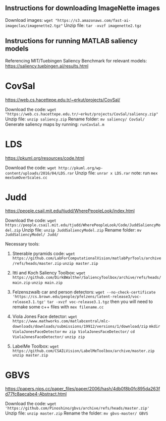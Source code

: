 ## Instructions for downloading ImageNette images

Download images: `wget "https://s3.amazonaws.com/fast-ai-imageclas/imagenette2.tgz"`
Unzip file: `tar -xvzf imagenette2.tgz`

## Instructions for running MATLAB saliency models

Referencing MIT/Tuebingen Saliency Benchmark for relevant models: https://saliency.tuebingen.ai/results.html

# CovSal
https://web.cs.hacettepe.edu.tr/~erkut/projects/CovSal/

Download the code: `wget "https://web.cs.hacettepe.edu.tr/~erkut/projects/CovSal/saliency.zip"`
Unzip file: `unzip saliency.zip`
Rename folder: `mv saliency/ CovSal/`
Generate saliency maps by running: `runCovSal.m`

# LDS
https://pkuml.org/resources/code.html

Download the code: `wget http://pkuml.org/wp-content/uploads/2016/04/LDS.rar`
Unzip file: `unrar x LDS.rar`
note: run `mex mexSumOverScales.cc`

# Judd
https://people.csail.mit.edu/tjudd/WherePeopleLook/index.html

Download the code: `wget https://people.csail.mit.edu/tjudd/WherePeopleLook/Code/JuddSaliencyModel.zip`
Unzip file: `unzip JuddSaliencyModel.zip`
Rename folder: `mv JuddSaliencyModel/ Judd/`

Necessary tools:

1) Steerable pyramids code:
    `wget https://github.com/LabForComputationalVision/matlabPyrTools/archive/refs/heads/master.zip`
    `unzip master.zip`

2) Itti and Koch Saliency Toolbox: 
    `wget https://github.com/DirkBWalther/SaliencyToolbox/archive/refs/heads/main.zip`
    `unzip main.zip`


3) Felzenszwalb car and person detectors: 
    `wget --no-check-certificate 'https://cs.brown.edu/people/pfelzens/latent-release3/voc-release3.1.tgz'`
    `tar -xvzf voc-release3.1.tgz`
    then you will need to remake some c++ files with `mex filename.cc`

4) Viola Jones Face detector:
    `wget https://www.mathworks.com/matlabcentral/mlc-downloads/downloads/submissions/19912/versions/1/download/zip`
    `mkdir ViolaJonesFaceDetector`
    `mv zip ViolaJonesFaceDetector/`
    `cd ViolaJonesFaceDetector/`
    `unzip zip`

5) LabelMe Toolbox:
    `wget https://github.com/CSAILVision/LabelMeToolbox/archive/master.zip`
    `unzip master.zip`


# GBVS
https://papers.nips.cc/paper_files/paper/2006/hash/4db0f8b0fc895da263fd77fc8aecabe4-Abstract.html

Download the code: `wget 'https://github.com/Pinoshino/gbvs/archive/refs/heads/master.zip'`
Unzip file: `unzip master.zip`
Rename the folder: `mv gbvs-master/ GBVS`